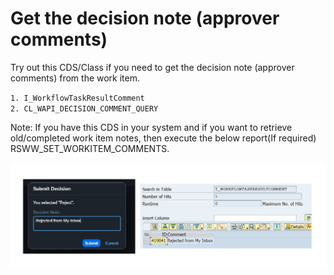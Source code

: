 # Get the decision note (approver comments)
Try out this CDS/Class if you need to get the decision note (approver comments) from the work item.

`1. I_WorkflowTaskResultComment`\
`2. CL_WAPI_DECISION_COMMENT_QUERY`

Note: If you have this CDS in your system and if you want to retrieve old/completed work item notes, then execute the below report(If required) RSWW_SET_WORKITEM_COMMENTS.

![Decision Note](../src/images/Get_Decision_Note_Comments.jpg)

